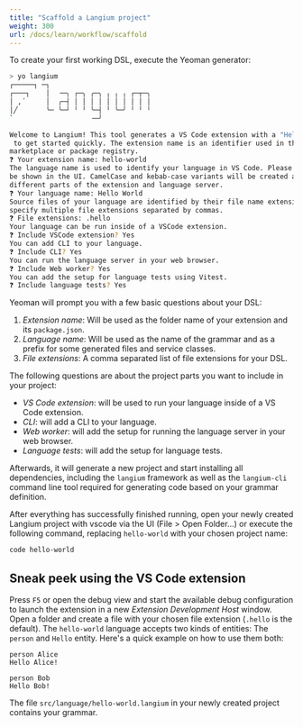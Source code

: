 ```yaml
---
title: "Scaffold a Langium project"
weight: 300
url: /docs/learn/workflow/scaffold
---
```


To create your first working DSL, execute the Yeoman generator:

```bash
> yo langium 
┌─────┐ ─┐
┌───┐    │  ╶─╮ ┌─╮ ╭─╮ ╷ ╷ ╷ ┌─┬─╮
│ ,´     │  ╭─┤ │ │ │ │ │ │ │ │ │ │
│╱       ╰─ ╰─┘ ╵ ╵ ╰─┤ ╵ ╰─╯ ╵ ╵ ╵
`                   ╶─╯

Welcome to Langium! This tool generates a VS Code extension with a "Hello World" language
 to get started quickly. The extension name is an identifier used in the extension 
marketplace or package registry.
❓ Your extension name: hello-world
The language name is used to identify your language in VS Code. Please provide a name to 
be shown in the UI. CamelCase and kebab-case variants will be created and used in 
different parts of the extension and language server.
❓ Your language name: Hello World
Source files of your language are identified by their file name extension. You can 
specify multiple file extensions separated by commas.
❓ File extensions: .hello
Your language can be run inside of a VSCode extension.
❓ Include VSCode extension? Yes
You can add CLI to your language.
❓ Include CLI? Yes
You can run the language server in your web browser.
❓ Include Web worker? Yes
You can add the setup for language tests using Vitest.
❓ Include language tests? Yes
```

Yeoman will prompt you with a few basic questions about your DSL:

1. _Extension name_: Will be used as the folder name of your extension and its `package.json`.
2. _Language name_: Will be used as the name of the grammar and as a prefix for some generated files and service classes.
3. _File extensions_: A comma separated list of file extensions for your DSL.

The following questions are about the project parts you want to include in your project:

* _VS Code extension_: will be used to run your language inside of a VS Code extension.
* _CLI_: will add a CLI to your language.
* _Web worker_: will add the setup for running the language server in your web browser.
* _Language tests_: will add the setup for language tests.

Afterwards, it will generate a new project and start installing all dependencies, including the `langium` framework as well as the `langium-cli` command line tool required for generating code based on your grammar definition.

After everything has successfully finished running, open your newly created Langium project with vscode via the UI (File > Open Folder...) or execute the following command, replacing `hello-world` with your chosen project name:

```bash
code hello-world
```

## Sneak peek using the VS Code extension

Press `F5` or open the debug view and start the available debug configuration to launch the extension in a new _Extension Development Host_ window. Open a folder and create a file with your chosen file extension (`.hello` is the default). The `hello-world` language accepts two kinds of entities: The `person` and `Hello` entity. Here's a quick example on how to use them both:

```text
person Alice
Hello Alice!

person Bob
Hello Bob!
```

The file `src/language/hello-world.langium` in your newly created project contains your grammar.
